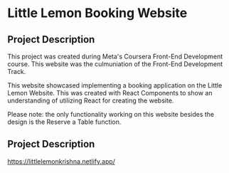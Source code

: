 # Little Lemon Booking Website

## Project Description
This project was created during Meta's Coursera Front-End Development course. This website was the culmuniation of the Front-End Development Track.

This website showcased implementing a booking application on the Little Lemon Website. This was created with React Components to show an understanding of utilizing React for creating the website.

Please note: the only functionality working on this website besides the design is the Reserve a Table function.

## Project Description
https://littlelemonkrishna.netlify.app/